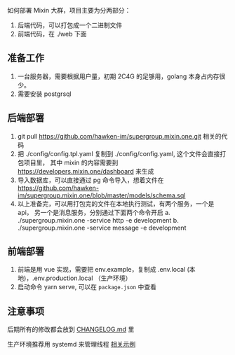 如何部署 Mixin 大群，项目主要为分两部分：
1. 后端代码，可以打包成一个二进制文件
2. 前端代码，在 ./web 下面

## 准备工作
1. 一台服务器，需要根据用户量，初期 2C4G 的足够用，golang 本身占内存很少。
2. 需要安装 postgrsql

## 后端部署
1. git pull https://github.com/hawken-im/supergroup.mixin.one.git 相关的代码
2. 把 ./config/config.tpl.yaml 复制到 ./config/config.yaml, 这个文件会直接打包项目里， 其中 mixin 的内容需要到 https://developers.mixin.one/dashboard 来生成
3. 导入数据库，可以直接通过 pg 命令导入，想着文件在 https://github.com/hawken-im/supergroup.mixin.one/blob/master/models/schema.sql
4. 以上准备完，可以用打包完的文件在本地执行测试，有两个服务，一个是 api， 另一个是消息服务，分别通过下面两个命令开启
    a. ./supergroup.mixin.one -service http -e development
    b. ./supergroup.mixin.one -service message -e development

## 前端部署
1. 前端是用 vue 实现，需要把 env.example，复制成 .env.local (本地)，.env.production.local （生产环境）
2. 启动命令 yarn serve, 可以在 `package.json` 中查看

## 注意事项

后期所有的修改都会放到 [CHANGELOG.md](https://github.com/hawken-im/supergroup.mixin.one/blob/master/CHANGELOG.md) 里

生产环境推荐用 systemd 来管理线程 [相关示例](https://github.com/hawken-im/supergroup.mixin.one/tree/master/config)
